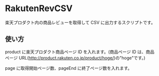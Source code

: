 # RakutenRevCSV
楽天プロダクト内の商品レビューを取得して CSV に出力するスクリプトです。

## 使い方
product に楽天プロダクト商品ページ ID を入れます。(商品ページ ID は、商品ページ URL(http://product.rakuten.co.jp/product/hoge/)の"hoge"です。)

page に取得開始ページ数、pageEnd に終了ページ数を入れます。
